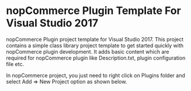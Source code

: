 # nopCommerce Plugin Template For Visual Studio 2017

nopCommerce Plugin project template for Visual Studio 2017. This project contains a simple class library project template  to get started quickly with nopCommerce plugin development. It adds basic content which are required for nopCommerce plugin like Description.txt, plugin configuration file etc.

In nopCommerce project, you just need to right click on Plugins folder and select Add => New Project option as shown below.


